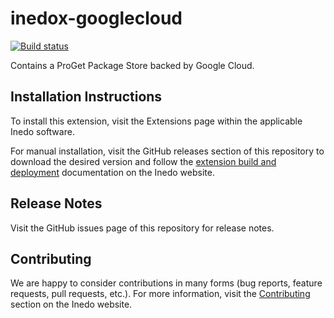 # inedox-googlecloud

[![Build status](https://buildmaster.inedo.com/api/ci-badges/image?API_Key=badges&$ApplicationId=17)](https://buildmaster.inedo.com/api/ci-badges/link?API_Key=badges&$ApplicationId=17)

Contains a ProGet Package Store backed by Google Cloud.

## Installation Instructions

To install this extension, visit the Extensions page within the applicable Inedo software.

For manual installation, visit the GitHub releases section of this repository to download the desired version and follow the [extension build and deployment](https://inedo.com/support/documentation/various/inedo-sdk/creating#building-deploying) documentation on the Inedo website.

## Release Notes

Visit the GitHub issues page of this repository for release notes.

## Contributing

We are happy to consider contributions in many forms (bug reports, feature requests, pull requests, etc.). For more information, visit the [Contributing](https://inedo.com/open/contributing) section on the Inedo website.
